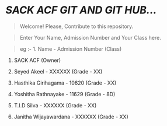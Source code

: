 # <b><i>SACK ACF GIT AND GIT HUB...</i></b>

> Welcome! Please, Contribute to this repository.


> Enter Your Name, Admission Number and Your Class here.

> eg :- 1. Name - Admission Number (Class)
 
1. SACK ACF (Owner)

2. Seyed Akeel - XXXXXX (Grade - XX)
 
3. Hasthika Girihagama - 10620 (Grade - XX) 

4. Yoshitha Rathnayake - 11629 (Grade - 8D)

5. T.I.D Silva - XXXXXX (Grade - XX)

6. Janitha Wijayawardana - XXXXXX (Grade - XX)

